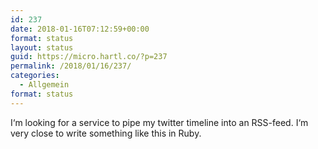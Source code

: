 ```yaml
---
id: 237
date: 2018-01-16T07:12:59+00:00
format: status
layout: status
guid: https://micro.hartl.co/?p=237
permalink: /2018/01/16/237/
categories:
  - Allgemein
format: status
---
```

I‘m looking for a service to pipe my twitter timeline into an RSS-feed. I‘m very close to write something like this in Ruby.